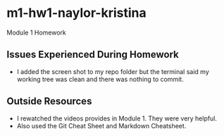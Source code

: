 # m1-hw1-naylor-kristina
Module 1 Homework
## Issues Experienced During Homework 
- I added the screen shot to my repo folder but the terminal said my working tree was clean and there was nothing to commit.
## Outside Resources
- I rewatched the videos provides in Module 1. They were very helpful.  
- Also used the Git Cheat Sheet and Markdown Cheatsheet.
